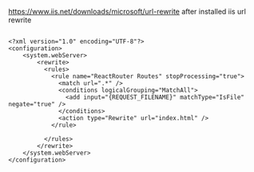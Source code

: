 https://www.iis.net/downloads/microsoft/url-rewrite
after installed iis url rewrite

````

<?xml version="1.0" encoding="UTF-8"?>
<configuration>
    <system.webServer>
		<rewrite>
		  <rules>
			<rule name="ReactRouter Routes" stopProcessing="true">
			  <match url=".*" />
			  <conditions logicalGrouping="MatchAll">
				<add input="{REQUEST_FILENAME}" matchType="IsFile" negate="true" />
			  </conditions>
			  <action type="Rewrite" url="index.html" />
			</rule>

		  </rules>
		</rewrite>
    </system.webServer>
</configuration>
````
